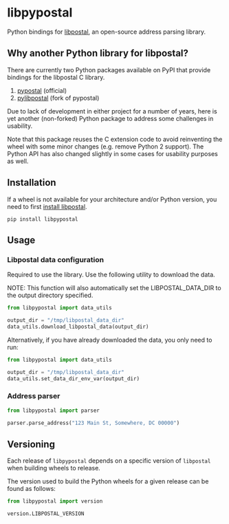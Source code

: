 # libpypostal

Python bindings for [libpostal](https://github.com/openvenues/libpostal), an open-source address parsing library.

## Why another Python library for libpostal?

There are currently two Python packages available on PyPI that provide bindings for the libpostal C library.

1. [pypostal](https://github.com/openvenues/pypostal) (official)
2. [pylibpostal](https://github.com/openvenues/pypostal) (fork of pypostal)

Due to lack of development in either project for a number of years, here is yet another (non-forked) Python package to address some challenges in usability. 

Note that this package reuses the C extension code to avoid reinventing the wheel with some minor changes (e.g. remove Python 2 support). The Python API has also changed slightly in some cases for usability purposes as well.

## Installation

If a wheel is not available for your architecture and/or Python version, you need to first [install libpostal](https://github.com/openvenues/libpostal?tab=readme-ov-file#installation-maclinux).

```console
pip install libpypostal
```

## Usage

### Libpostal data configuration

Required to use the library. Use the following utility to download the data. 

NOTE: This function will also automatically set the LIBPOSTAL_DATA_DIR to the output directory specified.

```python
from libpypostal import data_utils

output_dir = "/tmp/libpostal_data_dir"
data_utils.download_libpostal_data(output_dir)
```

Alternatively, if you have already downloaded the data, you only need to run:

```python
from libpypostal import data_utils

output_dir = "/tmp/libpostal_data_dir"
data_utils.set_data_dir_env_var(output_dir)
```

### Address parser

```python
from libpypostal import parser

parser.parse_address("123 Main St, Somewhere, DC 00000")
```

## Versioning

Each release of `libpypostal` depends on a specific version of `libpostal` when building wheels to release.

The version used to build the Python wheels for a given release can be found as follows:

```python
from libpypostal import version

version.LIBPOSTAL_VERSION
```

